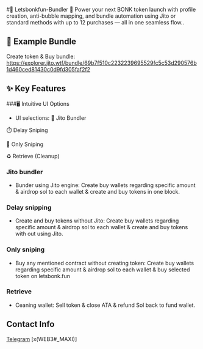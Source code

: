 #🧩 Letsbonkfun-Bundler
🎉 Power your next BONK token launch with profile creation, anti-bubble mapping, and bundle automation using Jito or standard methods  with up to 12 purchases — all in one seamless flow..


## 🔗 Example Bundle

Create token & Buy bundle: https://explorer.jito.wtf/bundle/69b7f510c2232239695529fc5c53d290576b1d460ced81430c0d9fd305faf2f2

## ✨ Key Features
###🖥️ Intuitive UI Options
- UI selections:
🧠 Jito Bundler

⏱️ Delay Sniping

🎯 Only Sniping

♻️ Retrieve (Cleanup)
### Jito bundler
- Bunder using Jito engine: Create buy wallets regarding specific amount & airdrop sol to each wallet & create and buy tokens in one block.
### Delay snipping
- Create and buy tokens without Jito: Create buy wallets regarding specific amount & airdrop sol to each wallet & create and buy tokens with out using Jito.
### Only sniping  
- Buy any mentioned contract without creating token: Create buy wallets regarding specific amount & airdrop sol to each wallet & buy selected token on letsbonk.fun
### Retrieve
- Ceaning wallet: Sell token & close ATA & refund Sol back to fund wallet.

## Contact Info
[Telegram](https://t.me/SHadowRusii)
[x(WEB3#_MAXI)]

